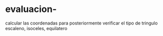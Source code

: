 # evaluacion-
calcular las coordenadas para posteriormente verificar el tipo de tringulo escaleno, isoceles, equilatero
